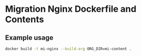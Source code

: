 # Migration Nginx Dockerfile and Contents

## Example usage

```bash
docker build -t mi-nginx --build-arg ORG_DIR=mi-content .
```

